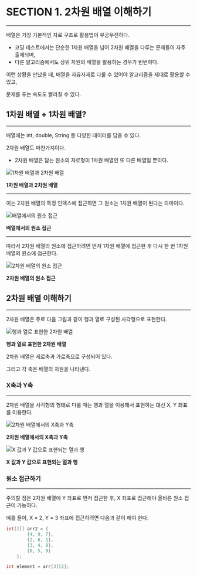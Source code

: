 # SECTION 1. 2차원 배열 이해하기

---

배열은 가장 기본적인 자료 구조로 활용법이 무궁무진하다.

- 코딩 테스트에서는 단순한 1차원 배열을 넘어 2차원 배열을 다루는 문제들이 자주 출제되며,
- 다른 알고리즘에서도 상위 차원의 배열을 활용하는 경우가 빈번하다.

이런 상황을 만났을 때, 배열을 자유자재로 다룰 수 있어야 알고리즘을 제대로 활용할 수 있고,

문제를 푸는 속도도 빨라질 수 있다.

## 1차원 배열 + 1차원 배열?

---

배열에는 int, double, String 등 다양한 데이터를 담을 수 있다.

2차원 배열도 마찬가지이다.

- 2차원 배열은 담는 원소의 자료형이 1차원 배열인 또 다른 배열일 뿐이다.

![**1차원 배열과 2차원 배열**](https://prod-files-secure.s3.us-west-2.amazonaws.com/c33fee58-8f40-4523-b222-c56099de30a9/8b33a479-d13e-4021-90f3-8e21556f85ef/%E1%84%89%E1%85%B3%E1%84%8F%E1%85%B3%E1%84%85%E1%85%B5%E1%86%AB%E1%84%89%E1%85%A3%E1%86%BA_2024-04-01_%E1%84%8B%E1%85%A9%E1%84%92%E1%85%AE_5.31.50.png)

**1차원 배열과 2차원 배열**

---

이는 2차원 배열의 특정 인덱스에 접근하면 그 원소는 1차원 배열이 된다는 의미이다.

![**배열에서의 원소 접근**](https://prod-files-secure.s3.us-west-2.amazonaws.com/c33fee58-8f40-4523-b222-c56099de30a9/89f621c8-06f7-441a-a87b-3f9620ea3754/%E1%84%89%E1%85%B3%E1%84%8F%E1%85%B3%E1%84%85%E1%85%B5%E1%86%AB%E1%84%89%E1%85%A3%E1%86%BA_2024-04-01_%E1%84%8B%E1%85%A9%E1%84%92%E1%85%AE_5.32.31.png)

**배열에서의 원소 접근**

---

따라서 2차원 배열의 원소에 접근하려면 먼저 1차원 배열에 접근한 후 다시 한 번 1차원 배열의 원소에 접근한다.

![**2차원 배열의 원소 접근**](https://prod-files-secure.s3.us-west-2.amazonaws.com/c33fee58-8f40-4523-b222-c56099de30a9/bd782fb8-320b-4f87-9e20-bd117093d7dc/%E1%84%89%E1%85%B3%E1%84%8F%E1%85%B3%E1%84%85%E1%85%B5%E1%86%AB%E1%84%89%E1%85%A3%E1%86%BA_2024-04-01_%E1%84%8B%E1%85%A9%E1%84%92%E1%85%AE_5.33.21.png)

**2차원 배열의 원소 접근**

## 2차원 배열 이해하기

---

2차원 배열은 주로 다음 그림과 같이 행과 열로 구성된 사각형으로 표현한다.

![**행과 열로 표현한 2차원 배열**](https://prod-files-secure.s3.us-west-2.amazonaws.com/c33fee58-8f40-4523-b222-c56099de30a9/c4427871-53d0-4b1c-96bb-3f4024d4fee1/%E1%84%89%E1%85%B3%E1%84%8F%E1%85%B3%E1%84%85%E1%85%B5%E1%86%AB%E1%84%89%E1%85%A3%E1%86%BA_2024-04-01_%E1%84%8B%E1%85%A9%E1%84%92%E1%85%AE_5.34.54.png)

**행과 열로 표현한 2차원 배열**

2차원 배열은 세로축과 가로축으로 구성되어 있다.

그리고 각 축은 배열의 차원을 나타낸다.

### X축과 Y축

---

2차원 배열을 사각형의 형태로 다룰 때는 행과 열을 이용해서 표현하는 대신 X, Y 좌표를 이용한다.

![**2차원 배열에서의 X축과 Y축**](https://prod-files-secure.s3.us-west-2.amazonaws.com/c33fee58-8f40-4523-b222-c56099de30a9/90d4ba3d-2fe8-4b9c-a9bd-d481eee34ef2/%E1%84%89%E1%85%B3%E1%84%8F%E1%85%B3%E1%84%85%E1%85%B5%E1%86%AB%E1%84%89%E1%85%A3%E1%86%BA_2024-04-01_%E1%84%8B%E1%85%A9%E1%84%92%E1%85%AE_5.37.17.png)

**2차원 배열에서의 X축과 Y축**

![**X 값과 Y 값으로 표현되는 열과 행**](https://prod-files-secure.s3.us-west-2.amazonaws.com/c33fee58-8f40-4523-b222-c56099de30a9/fe35a50e-47df-4352-8b16-dd2da0eea181/%E1%84%89%E1%85%B3%E1%84%8F%E1%85%B3%E1%84%85%E1%85%B5%E1%86%AB%E1%84%89%E1%85%A3%E1%86%BA_2024-04-01_%E1%84%8B%E1%85%A9%E1%84%92%E1%85%AE_5.37.30.png)

**X 값과 Y 값으로 표현되는 열과 행**

### 원소 접근하기

---

주의할 점은 2차원 배열에 Y 좌표로 먼저 접근한 후, X 좌표로 접근해야 올바른 원소 접근이 가능하다.

예를 들어, X = 2, Y = 3 좌표에 접근하려면 다음과 같이 해야 한다.

```java
int[][] arr2 = {
        {4, 9, 7}, 
        {2, 6, 1}, 
        {3, 4, 8}, 
        {8, 5, 9}
    };

int element = arr[3][2];
```